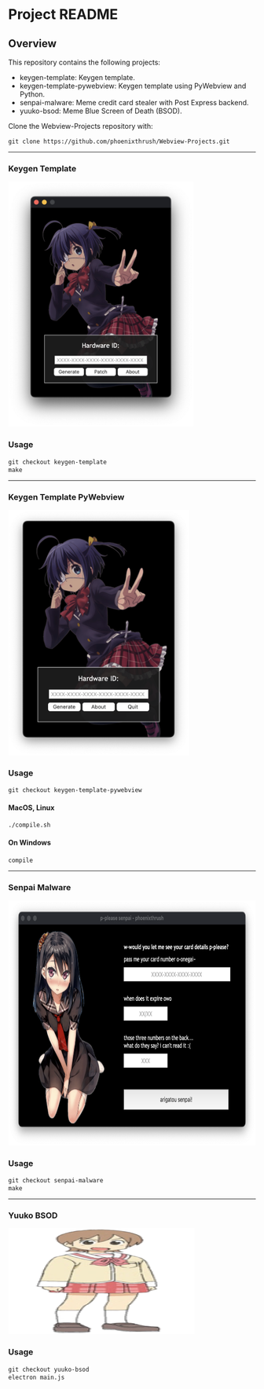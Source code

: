 # Project README

## Overview

This repository contains the following projects:

- keygen-template: Keygen template.
- keygen-template-pywebview: Keygen template using PyWebview and Python.
- senpai-malware: Meme credit card stealer with Post Express backend.
- yuuko-bsod: Meme Blue Screen of Death (BSOD).


Clone the Webview-Projects repository with:
```
git clone https://github.com/phoenixthrush/Webview-Projects.git
```

<hr>

### Keygen Template

<img src=".github/keygen-template.png" alt="keygen-template.png" style="height: 500px">

### Usage

```
git checkout keygen-template
make
```

<hr>

### Keygen Template PyWebview

<img src=".github/keygen-template-pywebview.png" alt="keygen-template-pywebview.png" style="height: 500px">

### Usage

```
git checkout keygen-template-pywebview
```

#### MacOS, Linux
```
./compile.sh
```

#### On Windows
```
compile
```

<hr>

### Senpai Malware

<img src=".github/senpai-malware.png" alt="senpai-malware.png" style="height: 500px">

### Usage

```
git checkout senpai-malware
make
```

<hr>

### Yuuko BSOD

![yuuko-bsod.png](.github/yuuko-bsod.png)

### Usage

```
git checkout yuuko-bsod
electron main.js
```
